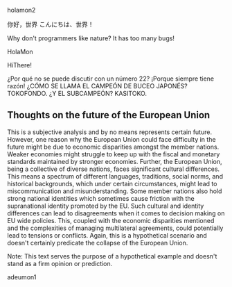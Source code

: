 holamon2

你好，世界
こんにちは、世界！

Why don't programmers like nature? It has too many bugs!

HolaMon

HiThere!

¿Por qué no se puede discutir con un número 22? ¡Porque siempre tiene razón!
¿CÓMO SE LLAMA EL CAMPEÓN DE BUCEO JAPONÉS? TOKOFONDO. ¿Y EL SUBCAMPEÓN? KASITOKO.

## Thoughts on the future of the European Union

This is a subjective analysis and by no means represents certain future. However, one reason why the European Union could face difficulty in the future might be due to economic disparities amongst the member nations. Weaker economies might struggle to keep up with the fiscal and monetary standards maintained by stronger economies. Further, the European Union, being a collective of diverse nations, faces significant cultural differences. This means a spectrum of different languages, traditions, social norms, and historical backgrounds, which under certain circumstances, might lead to miscommunication and misunderstanding. Some member nations also hold strong national identities which sometimes cause friction with the supranational identity promoted by the EU. Such cultural and identity differences can lead to disagreements when it comes to decision making on EU wide policies. This, coupled with the economic disparities mentioned and the complexities of managing multilateral agreements, could potentially lead to tensions or conflicts. Again, this is a hypothetical scenario and doesn't certainly predicate the collapse of the European Union. 

Note: This text serves the purpose of a hypothetical example and doesn't stand as a firm opinion or prediction.

adeumon1
